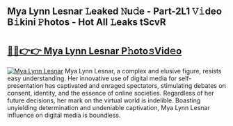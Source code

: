 ## Mya Lynn Lesnar 𝙻eaked 𝙽u𝚍e - Part-2L1 𝚅𝚒deo B𝚒kini 𝙿hotos - Hot All 𝙻eaks tScvR

# <h2><a href="http://ld2pmcr.urlbe.top/?page=Mya+Lynn+Lesnar">🔗🔗👉👉 Mya Lynn Lesnar P𝚑oto𝚜Vid𝚎o</a></h2>

[![Mya Lynn Lesnar](https://i.imgur.com/eBuTRDB.gif)](http://ld2pmcr.urlbe.top/?page=Mya+Lynn+Lesnar)
Mya Lynn Lesnar, a complex and elusive figure, resists easy understanding. Her innovative use of digital media for self-presentation has captivated and enraged spectators, stimulating debates on consent, identity, and the essence of online societies. Regardless of her future decisions, her mark on the virtual world is indelible. Boasting unyielding determination and undeniable captivation, Mya Lynn Lesnar influence on digital media is boundless.

